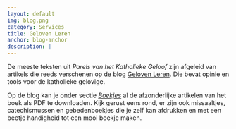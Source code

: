 ```yaml
---
layout: default
img: blog.png
category: Services
title: Geloven Leren
anchor: blog-anchor
description: |
---
```

De meeste teksten uit *Parels van het Katholieke Geloof* zijn afgeleid van artikels die reeds verschenen op de blog [Geloven Leren](http://gelovenleren.net). Die bevat opinie en tools voor de katholieke gelovige.

Op de blog kan je onder sectie [*Boekjes*](http://gelovenleren.net/katholieke-printerboekjes/) al de afzonderlijke artikelen van het boek als PDF te downloaden. Kijk gerust eens rond, er zijn ook missaaltjes, catechismussen en gebedenboekjes die je zelf kan afdrukken en met een beetje handigheid tot een mooi boekje maken.
